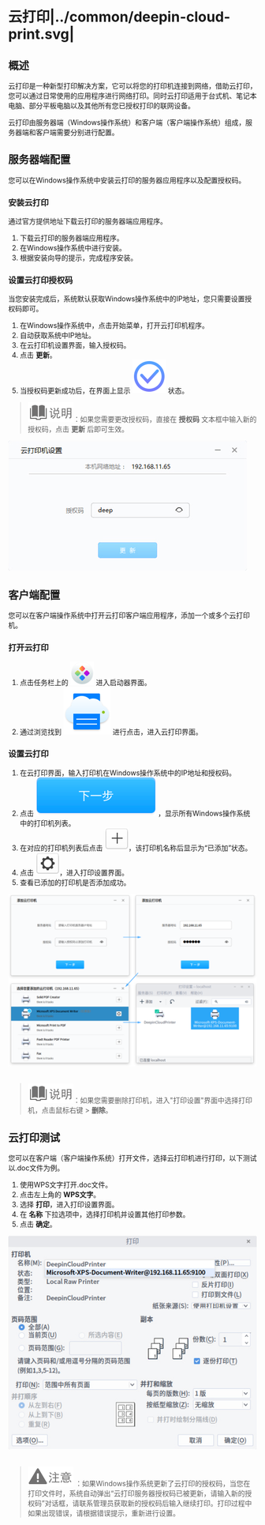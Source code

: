 # 云打印|../common/deepin-cloud-print.svg|

## 概述

云打印是一种新型打印解决方案，它可以将您的打印机连接到网络，借助云打印，您可以通过日常使用的应用程序进行网络打印。同时云打印适用于台式机、笔记本电脑、部分平板电脑以及其他所有您已授权打印的联网设备。

云打印由服务器端（Windows操作系统）和客户端（客户端操作系统）组成，服务器端和客户端需要分别进行配置。

## 服务器端配置

您可以在Windows操作系统中安装云打印的服务器应用程序以及配置授权码。

### 安装云打印

通过官方提供地址下载云打印的服务器端应用程序。

1. 下载云打印的服务器端应用程序。
2. 在Windows操作系统中进行安装。
3. 根据安装向导的提示，完成程序安装。

### 设置云打印授权码

当您安装完成后，系统默认获取Windows操作系统中的IP地址，您只需要设置授权码即可。

1. 在Windows操作系统中，点击开始菜单，打开云打印机程序。
2. 自动获取系统中IP地址。
3. 在云打印机设置界面，输入授权码。
4. 点击 **更新**。
5. 当授权码更新成功后，在界面上显示 ![success](icon/icon_success.svg) 状态。

> ![notes](icon/notes.svg)：如果您需要更改授权码，直接在 **授权码** 文本框中输入新的授权码，点击 **更新** 后即可生效。

 ![0|windowssetting](jpg/windowssetting.jpg)

## 客户端配置

您可以在客户端操作系统中打开云打印客户端应用程序，添加一个或多个云打印机。

### 打开云打印

1. 点击任务栏上的 ![launcher](icon/deepin-launcher.svg) 进入启动器界面。
2. 通过浏览找到 ![printer-24](icon/printer-24.svg) 进行点击，进入云打印界面。

### 设置云打印

1. 在云打印界面，输入打印机在Windows操作系统中的IP地址和授权码。
2. 点击 ![icon_next](icon/icon_next.svg) ，显示所有Windows操作系统中的打印机列表。
3. 在对应的打印机列表后点击 ![icon_plus](icon/icon_plus.svg)，该打印机名称后显示为“已添加”状态。
4. 点击 ![icon_setting](icon/icon_setting.svg)，进入打印设置界面。
5. 查看已添加的打印机是否添加成功。

 ![1|deepinssetting](jpg/deepinssetting.png)
&nbsp;&nbsp;&nbsp;&nbsp;&nbsp;&nbsp;&nbsp;&nbsp;&nbsp;&nbsp;&nbsp;&nbsp;&nbsp;

> ![notes](icon/notes.svg)：如果您需要删除打印机，进入"打印设置"界面中选择打印机，点击鼠标右键 > **删除**。

## 云打印测试

您可以在客户端（客户端操作系统）打开文件，选择云打印机进行打印，以下测试以.doc文件为例。

1. 使用WPS文字打开.doc文件。
2. 点击左上角的 **WPS文字**。
3. 选择 **打印**，进入打印设置界面。
4. 在 **名称** 下拉选项中，选择打印机并设置其他打印参数。
5. 点击 **确定**。

 ![0|printsetting](jpg/printsetting.jpg)
&nbsp;&nbsp;&nbsp;&nbsp;&nbsp;&nbsp;&nbsp;&nbsp;&nbsp;&nbsp;&nbsp;&nbsp;&nbsp;

> ![attention](icon/attention.svg) ：如果Windows操作系统更新了云打印的授权码，当您在打印文件时，系统自动弹出“云打印服务器授权码已被更新，请输入新的授权码”对话框，请联系管理员获取新的授权码后输入继续打印。打印过程中如果出现错误，请根据错误提示，重新进行设置。